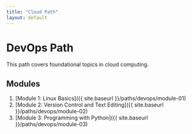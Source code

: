 ```yaml
---
title: "Cloud Path"
layout: default
---
```


# DevOps Path

This path covers foundational topics in cloud computing.

## Modules

1. [Module 1: Linux Basics]({{ site.baseurl }}/paths/devops/module-01)
2. [Module 2: Version Control and Text Editing]({{ site.baseurl }}/paths/devops/module-02)
3. [Module 3: Programming with Python]({{ site.baseurl }}/paths/devops/module-03)
